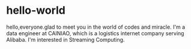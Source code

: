 # hello-world
hello,everyone.glad to meet you in the world of codes and miracle. 
I'm a data engineer at CAINIAO, which is a logistics internet company serving Alibaba.
I'm interested in Streaming Computing.
